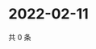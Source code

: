 # 2022-02-11

共 0 条

<!-- BEGIN WEIBO -->
<!-- 最后更新时间 Fri Feb 11 2022 06:14:16 GMT+0800 (China Standard Time) -->

<!-- END WEIBO -->
